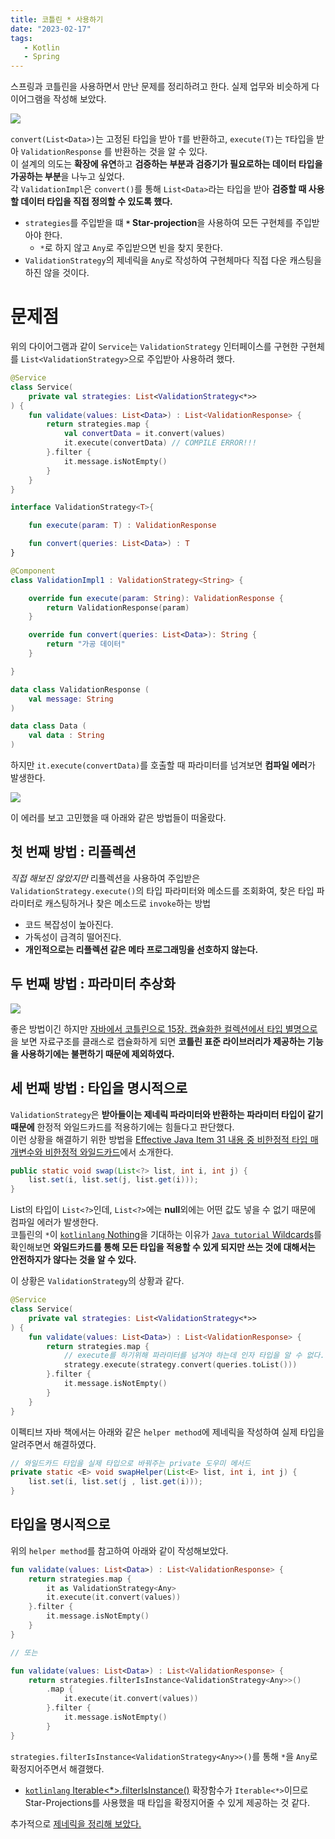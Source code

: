 ```yaml
---
title: 코틀린 * 사용하기
date: "2023-02-17"
tags:
   - Kotlin
   - Spring
---
```



스프링과 코틀린을 사용하면서 만난 문제를 정리하려고 한다. 실제 업무와 비슷하게 다이어그램을 작성해 보았다.  

![](classDiagram.png)
  
`convert(List<Data>)`는 고정된 타입을 받아 `T`를 반환하고, `execute(T)`는 `T`타입을 받아 `ValidationResponse` 를 반환하는 것을 알 수 있다.  
이 설계의 의도는 **확장에 유연**하고 **검증하는 부분과 검증기가 필요로하는 데이터 타입을 가공하는 부분**을 나누고 싶었다.  
각 `ValidationImpl`은 `convert()`를 통해 `List<Data>`라는 타입을 받아 **검증할 때 사용할 데이터 타입을 직접 정의할 수 있도록 했다.**  
  
- `strategies`를 주입받을 떄 **`*` Star-projection**을 사용하여 모든 구현체를 주입받아야 한다.
  - `*`로 하지 않고 `Any`로 주입받으면 빈을 찾지 못한다.
- `ValidationStrategy`의 제네릭을 `Any`로 작성하여 구현체마다 직접 다운 캐스팅을 하진 않을 것이다.

  
# **문제점**

위의 다이어그램과 같이 `Service`는 `ValidationStrategy` 인터페이스를 구현한 구현체를 `List<ValidationStrategy>`으로 주입받아 사용하려 했다.  
   
```kotlin
@Service
class Service(
    private val strategies: List<ValidationStrategy<*>>
) {
    fun validate(values: List<Data>) : List<ValidationResponse> {
        return strategies.map {
            val convertData = it.convert(values)
            it.execute(convertData) // COMPILE ERROR!!!
        }.filter {
            it.message.isNotEmpty()
        }
    }
}

interface ValidationStrategy<T>{

    fun execute(param: T) : ValidationResponse

    fun convert(queries: List<Data>) : T
}

@Component
class ValidationImpl1 : ValidationStrategy<String> {

    override fun execute(param: String): ValidationResponse {
        return ValidationResponse(param)
    }

    override fun convert(queries: List<Data>): String {
        return "가공 데이터"
    }

}

data class ValidationResponse (
    val message: String
)

data class Data (
    val data : String
)
```

하지만 `it.execute(convertData)`를 호출할 때 파라미터를 넘겨보면 **컴파일 에러**가 발생한다.  

![](nothing.png)
  
이 에러를 보고 고민했을 때 아래와 같은 방법들이 떠올랐다.  

## **첫 번째 방법 : 리플렉션** 
*직접 해보진 않았지만* 리플렉션을 사용하여 주입받은 `ValidationStrategy.execute()`의 타입 파라미터와 메소드를 조회화여, 찾은 타입 파라미터로 캐스팅하거나 찾은 메소드로 `invoke`하는 방법
  - 코드 복잡성이 높아진다.
  - 가독성이 급격히 떨어진다.
  - **개인적으로는 리플렉션 같은 메타 프로그래밍을 선호하지 않는다.**

## **두 번째 방법 : 파라미터 추상화** 

![](abstracParameter.png)

좋은 방법이긴 하지만 [자바에서 코틀린으로 15장. 캡슐화한 컬렉션에서 타입 별명으로](https://github.com/jdalma/java-to-kotlin#15%EC%9E%A5-%EC%BA%A1%EC%8A%90%ED%99%94%ED%95%9C-%EC%BB%AC%EB%A0%89%EC%85%98%EC%97%90%EC%84%9C-%ED%83%80%EC%9E%85-%EB%B3%84%EB%AA%85%EC%9C%BC%EB%A1%9C)을 보면 자료구조를 클래스로 캡슐화하게 되면 **코틀린 표준 라이브러리가 제공하는 기능을 사용하기에는 불편하기 때문에 제외하였다.**  

## **세 번째 방법 : 타입을 명시적으로** 

`ValidationStrategy`은 **받아들이는 제네릭 파라미터와 반환하는 파라미터 타입이 같기 때문에** 한정적 와일드카드를 적용하기에는 힘들다고 판단했다.  
이런 상황을 해결하기 위한 방법을 [Effective Java Item 31 내용 중 비한정적 타입 매개변수와 비한정적 와일드카드](https://github.com/jdalma/footprints/blob/main/effective-java/item31_%ED%95%9C%EC%A0%95%EC%A0%81%20%EC%99%80%EC%9D%BC%EB%93%9C%EC%B9%B4%EB%93%9C%EB%A5%BC%20%EC%82%AC%EC%9A%A9%ED%95%B4%20API%20%EC%9C%A0%EC%97%B0%EC%84%B1%EC%9D%84%20%EB%86%92%EC%9D%B4%EB%9D%BC.md)에서 소개한다.    
  
```java
public static void swap(List<?> list, int i, int j) {
    list.set(i, list.set(j, list.get(i)));
}
```

List의 타입이 `List<?>`인데, `List<?>`에는 **null**외에는 어떤 값도 넣을 수 없기 때문에 컴파일 에러가 발생한다.  
코틀린의 `*`이 [`kotlinlang` Nothing](https://kotlinlang.org/api/latest/jvm/stdlib/kotlin/-nothing.html)을 기대하는 이유가 [`Java tutorial` Wildcards](https://docs.oracle.com/javase/tutorial/extra/generics/wildcards.html)를 확인해보면 **와일드카드를 통해 모든 타입을 적용할 수 있게 되지만 쓰는 것에 대해서는 안전하지가 않다는 것을 알 수 있다.**  
    
이 상황은 `ValidationStrategy`의 상황과 같다.  

```kotlin
@Service
class Service(
    private val strategies: List<ValidationStrategy<*>>
) {
    fun validate(values: List<Data>) : List<ValidationResponse> {
        return strategies.map {
            // execute를 하기위해 파라미터를 넘겨야 하는데 인자 타입을 알 수 없다.
            strategy.execute(strategy.convert(queries.toList())) 
        }.filter {
            it.message.isNotEmpty()
        }
    }
}
```
  
이펙티브 자바 책에서는 아래와 같은 `helper method`에 제네릭을 작성하여 실제 타입을 알려주면서 해결하였다.  

```java
// 와일드카드 타입을 실제 타입으로 바꿔주는 private 도우미 메서드
private static <E> void swapHelper(List<E> list, int i, int j) {
    list.set(i, list.set(j , list.get(i)));
}
```
  
## **타입을 명시적으로** 

위의 `helper method`를 참고하여 아래와 같이 작성해보았다.  
  
```kotlin
fun validate(values: List<Data>) : List<ValidationResponse> {
    return strategies.map {
        it as ValidationStrategy<Any>
        it.execute(it.convert(values))
    }.filter {
        it.message.isNotEmpty()
    }
}

// 또는

fun validate(values: List<Data>) : List<ValidationResponse> {
    return strategies.filterIsInstance<ValidationStrategy<Any>>()
        .map {
            it.execute(it.convert(values))
        }.filter {
            it.message.isNotEmpty()
        }
}
```

`strategies.filterIsInstance<ValidationStrategy<Any>>()`를 통해 `*`을 `Any`로 확정지어주면서 해결했다.  
- [`kotlinlang` Iterable<*>.filterIsInstance()](https://kotlinlang.org/api/latest/jvm/stdlib/kotlin.collections/filter-is-instance.html) 확장함수가 `Iterable<*>`이므로 Star-Projections를 사용했을 때 타입을 확정지어줄 수 있게 제공하는 것 같다.  
  
추가적으로 [제네릭을 정리해 보았다.](https://jdalma.github.io/2023y02m/kotlinGeneric)  